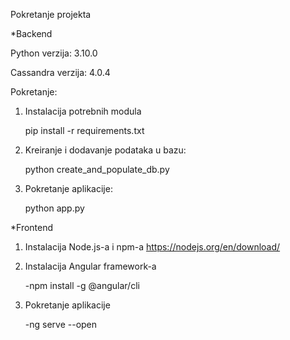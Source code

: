 Pokretanje projekta

*Backend

Python verzija: 3.10.0

Cassandra verzija: 4.0.4

Pokretanje:
1. Instalacija potrebnih modula

	pip install -r requirements.txt

2. Kreiranje i dodavanje podataka u bazu:

	python create_and_populate_db.py

3. Pokretanje aplikacije: 

	python app.py

*Frontend
1. Instalacija Node.js-a i npm-a https://nodejs.org/en/download/
2. Instalacija Angular framework-a

	-npm install -g @angular/cli
3. Pokretanje aplikacije

	-ng serve --open
